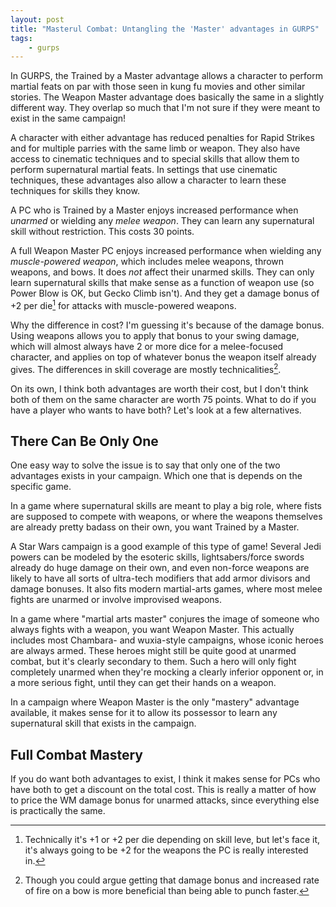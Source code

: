 ```yaml
---
layout: post
title: "Masterul Combat: Untangling the 'Master' advantages in GURPS"
tags:
    - gurps
---
```


In GURPS, the Trained by a Master advantage allows a character to perform
martial feats on par with those seen in kung fu movies and other similar
stories. The Weapon Master advantage does basically the same in a slightly
different way. They overlap so much that I'm not sure if they were meant to
exist in the same campaign!

A character with either advantage has reduced penalties for Rapid Strikes and
for multiple parries with the same limb or weapon. They also have access to
cinematic techniques and to special skills that allow them to perform
supernatural martial feats. In settings that use cinematic techniques, these
advantages also allow a character to learn these techniques for skills they
know.

A PC who is Trained by a Master enjoys increased performance when _unarmed_ or
wielding any _melee weapon_. They can learn any supernatural skill without
restriction. This costs 30 points.

A full Weapon Master PC enjoys increased performance when wielding any
_muscle-powered weapon_, which includes melee weapons, thrown weapons, and
bows. It does _not_ affect their unarmed skills. They can only learn
supernatural skills that make sense as a function of weapon use (so Power Blow
is OK, but Gecko Climb isn't). And they get a damage bonus of +2 per die[^1] for
attacks with muscle-powered weapons.

Why the difference in cost? I'm guessing it's because of the damage bonus. Using
weapons allows you to apply that bonus to your swing damage, which will almost
always have 2 or more dice for a melee-focused character, and applies on top of
whatever bonus the weapon itself already gives. The differences in skill
coverage are mostly technicalities[^2].

On its own, I think both advantages are worth their cost, but I don't think both
of them on the same character are worth 75 points. What to do if you have a
player who wants to have both? Let's look at a few alternatives.

## There Can Be Only One

One easy way to solve the issue is to say that only one of the two advantages
exists in your campaign. Which one that is depends on the specific game.

In a game where supernatural skills are meant to play a big role, where fists
are supposed to compete with weapons, or where the weapons themselves are
already pretty badass on their own, you want Trained by a Master.

A Star Wars campaign is a good example of this type of game! Several Jedi powers
can be modeled by the esoteric skills, lightsabers/force swords already do huge
damage on their own, and even non-force weapons are likely to have all sorts of
ultra-tech modifiers that add armor divisors and damage bonuses. It also fits
modern martial-arts games, where most melee fights are unarmed or involve
improvised weapons.

In a game where "martial arts master" conjures the image of someone who always
fights with a weapon, you want Weapon Master. This actually includes most
Chambara- and wuxia-style campaigns, whose iconic heroes are always armed. These
heroes might still be quite good at unarmed combat, but it's clearly secondary
to them. Such a hero will only fight completely unarmed when they're mocking a
clearly inferior opponent or, in a more serious fight, until they can get their
hands on a weapon.

In a campaign where Weapon Master is the only "mastery" advantage available, it
makes sense for it to allow its possessor to learn any supernatural skill that
exists in the campaign.

## Full Combat Mastery

If you do want both advantages to exist, I think it makes sense for PCs who have
both to get a discount on the total cost. This is really a matter of how to
price the WM damage bonus for unarmed attacks, since everything else is
practically the same.

[^1]: Technically it's +1 or +2 per die depending on skill leve, but let's face
    it, it's always going to be +2 for the weapons the PC is really interested
    in.

[^2]: Though you could argue getting that damage bonus and increased rate of
    fire on a bow is more beneficial than being able to punch faster.
